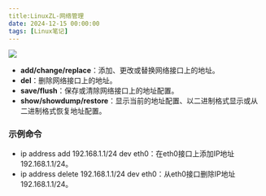 ```yaml
---
title:LinuxZL-网络管理
date: 2024-12-15 00:00:00
tags: [Linux笔记]
---
```

![](https://cdn.nlark.com/yuque/0/2024/png/39116304/1718256013972-17ffc2bf-d749-4291-9855-2cb7352437a0.png)

+ **add/change/replace**：添加、更改或替换网络接口上的地址。
+ **del**：删除网络接口上的地址。
+ **save/flush**：保存或清除网络接口上的地址配置。
+ **show/showdump/restore**：显示当前的地址配置、以二进制格式显示或从二进制格式恢复地址配置。

### 示例命令

+ ip address add 192.168.1.1/24 dev eth0：在eth0接口上添加IP地址192.168.1.1/24。
+ ip address delete 192.168.1.1/24 dev eth0：从eth0接口删除IP地址192.168.1.1/24。
